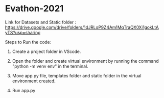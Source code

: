 # Evathon-2021

Link for Datasets and Static folder :
https://drive.google.com/drive/folders/1dJRLoP9Z4Am1MqTraQX0Xi1gokLtAyTS?usp=sharing

Steps to Run the code:

1. Create a project folder in VScode.

2. Open the folder and create virtual environment by running the command "python -m venv env" in the terminal.

3. Move app.py file, templates folder and static folder in the virtual environment created.

4. Run app.py


